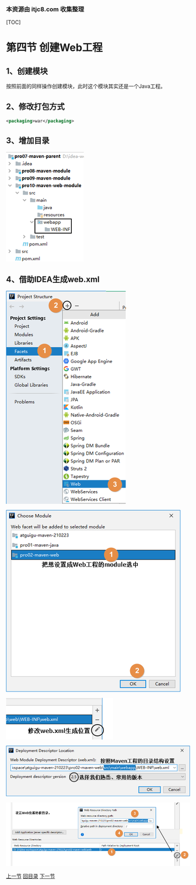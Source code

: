 ### 本资源由 itjc8.com 收集整理
[TOC]

# 第四节 创建Web工程



## 1、创建模块

按照前面的同样操作创建模块，此时这个模块其实还是一个Java工程。



## 2、修改打包方式

```xml
<packaging>war</packaging>
```



## 3、增加目录

![images](images/img036.png)



## 4、借助IDEA生成web.xml

![images](images/img042.png)



![images](images/img043.png)



![images](images/img044.png)



![images](images/img045.png)



![images](images/img046.png)





[上一节](verse03.html) [回目录](index.html) [下一节](verse05.html)